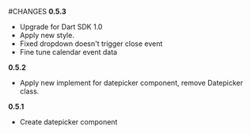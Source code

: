 #CHANGES
**0.5.3**

* Upgrade for Dart SDK 1.0
* Apply new style.
* Fixed dropdown doesn't trigger close event
* Fine tune calendar event data

**0.5.2**

* Apply new implement for datepicker component, remove Datepicker class.

**0.5.1**

* Create datepicker component
